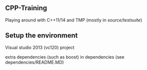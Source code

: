 ## CPP-Training
Playing around with C++11/14 and TMP (mostly in *source/testsuite*)

## Setup the environment
Visual studio 2013 (vc120) project

extra dependencies (such as boost) in dependencies (see dependencies/README.MD)
